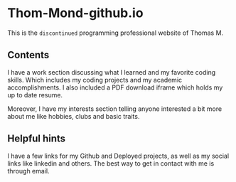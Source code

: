# Thom-Mond-github.io

This is the `discontinued` programming professional website of Thomas M.

## Contents

I have a work section discussing what I learned and
my favorite coding skills. Which includes my coding projects
and my academic accomplishments. I also included a PDF download
iframe which holds my up to date resume.

Moreover, I have my interests section telling anyone interested
a bit more about me like hobbies, clubs and basic traits.

## Helpful hints

I have a few links for my Github and Deployed projects, as well
as my social links like linkedin and others. The best way to get
in contact with me is through email.


